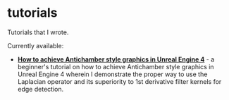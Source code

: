 # tutorials

Tutorials that I wrote.

Currently available:

- [**How to achieve Antichamber style graphics in Unreal Engine 4**](antichamber_graphics/tutorial.md) - a beginner's tutorial on how to achieve Antichamber style graphics in Unreal Engine 4 wherein I demonstrate the proper way to use the Laplacian operator and its superiority to 1st derivative filter kernels for edge detection. 
